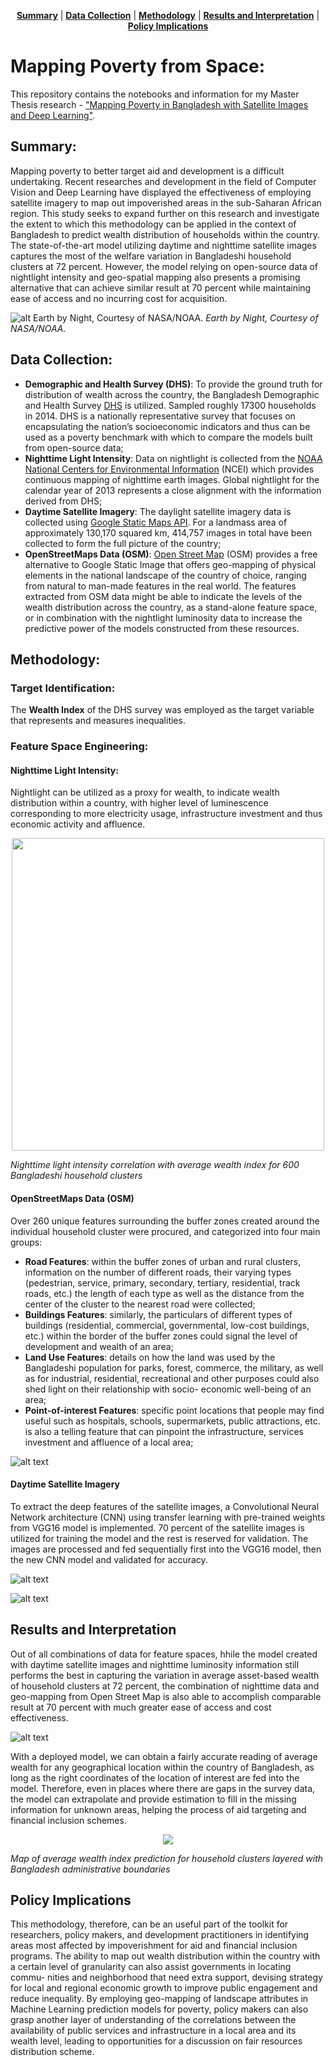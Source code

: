 <p align="center">
<b><a href="#summary">Summary</a></b>
|
<b><a href="#data-collection">Data Collection</a></b>
|
<b><a href="#methodology">Methodology</a></b>
|
<b><a href="#results-and-interpretation">Results and Interpretation</a></b>
|
<b><a href="#policy-implications">Policy Implications</a></b>
</p>


# Mapping Poverty from Space:

This repository contains the notebooks and information for my Master Thesis research - ["Mapping Poverty in Bangladesh with Satellite Images and Deep Learning"](https://github.com/huydang90/Mapping-Poverty-With-Satellite-Images/blob/master/Final%20Paper/Mapping_Poverty_In_Bangladesh.pdf).

## Summary: 

Mapping poverty to better target aid and development is a difficult undertaking. Recent researches and development in the field of Computer Vision and Deep Learning have displayed the effectiveness of employing satellite imagery to map out impoverished areas in the sub-Saharan African region. This study seeks to expand further on this research and investigate the extent to which this methodology can be applied in the context of Bangladesh to predict wealth distribution of households within the country. The state-of-the-art model utilizing daytime and nighttime satellite images captures the most of the welfare variation in Bangladeshi household clusters at 72 percent. However, the model relying on open-source data of nightlight intensity and geo-spatial mapping also presents a promising alternative that can achieve similar result at 70 percent while maintaining ease of access and no incurring cost for acquisition.

![alt *Earth by Night, Courtesy of NASA/NOAA.*](https://github.com/huydang90/Mapping-Poverty-With-Satellite-Images/blob/master/Graphs/nasa.jpg?raw=true)
*Earth by Night, Courtesy of NASA/NOAA.*

## Data Collection: 

- **Demographic and Health Survey (DHS)**: To provide the ground truth for distribution of wealth across the country, the Bangladesh Demographic and Health Survey [DHS](https://dhsprogram.com/what-we-do/survey/survey-display-461.cfm) is utilized. Sampled roughly 17300 households in 2014. DHS is a nationally representative survey that focuses on encapsulating the nation’s socioeconomic indicators and thus can be used as a poverty benchmark with which to compare the models built from open-source data;
- **Nighttime Light Intensity**: Data on nightlight is collected from the [NOAA National Centers for Environmental Information](https://ngdc.noaa.gov/eog/dmsp/downloadV4composites.html) (NCEI) which provides continuous mapping of nighttime earth images. Global nightlight for the calendar year of 2013 represents a close alignment with the information derived from DHS;
- **Daytime Satellite Imagery**: The daylight satellite imagery data is collected using [Google Static Maps
    API](https://developers.google.com/maps/documentation/maps-static/intro). For a landmass area of approximately 130,170 squared km, 414,757 images in total have been collected to form the full picture of the country;
- **OpenStreetMaps Data (OSM)**: [Open Street Map](https://download.geofabrik.de/asia/bangladesh.html) (OSM) provides a free alternative to Google Static Image that offers geo-mapping of physical elements in the national landscape of the country of choice, ranging from natural to man-made features in the real world. The features extracted from OSM data might be able to indicate the levels of the wealth distribution across the country, as a stand-alone feature space, or in combination with the nightlight luminosity data to increase the predictive power of the models constructed from these resources.

## Methodology: 

### Target Identification: 

The **Wealth Index** of the DHS survey was employed as the target variable that represents and measures inequalities. 

### Feature Space Engineering: 

#### Nighttime Light Intensity: 

Nightlight can be utilized as a proxy for wealth, to indicate wealth distribution within a country, with higher level of luminescence corresponding to more electricity usage, infrastructure investment and thus economic activity and affluence.

<p align="center">
  <img src="https://github.com/huydang90/Mapping-Poverty-With-Satellite-Images/blob/master/Graphs/night3.png?raw=true" width="500">
</p>

*Nighttime light intensity correlation with average wealth index for 600 Bangladeshi household clusters*

#### OpenStreetMaps Data (OSM)

Over 260 unique features surrounding the buffer zones created around the individual household cluster were procured, and categorized into four main groups:

- **Road Features**: within the buffer zones of urban and rural clusters, information on the number of different roads, their varying types (pedestrian, service, primary, secondary, tertiary, residential, track roads, etc.) the length of each type as well as the distance from the center of the cluster to the nearest road were collected;
- **Buildings Features**: similarly, the particulars of different types of buildings (residential, commercial, governmental, low-cost buildings, etc.) within the border of the buffer zones could signal the level of development and wealth of an area;
- **Land Use Features**: details on how the land was used by the Bangladeshi population for parks, forest, commerce, the military, as well as for industrial, residential, recreational and other purposes could also shed light on their relationship with socio- economic well-being of an area;
- **Point-of-interest Features**: specific point locations that people may find useful such as hospitals, schools, supermarkets, public attractions, etc. is also a telling feature that can pinpoint the infrastructure, services investment and affluence of a local area;

![alt text](https://github.com/huydang90/Mapping-Poverty-With-Satellite-Images/blob/master/Graphs/geo.png?raw=true)

#### Daytime Satellite Imagery

To extract the deep features of the satellite images, a Convolutional Neural Network architecture (CNN) using transfer learning with pre-trained weights from VGG16 model is implemented. 70 percent of the satellite images is utilized for training the model and the rest is reserved for validation. The images are processed and fed sequentially first into the VGG16 model, then the new CNN model and validated for accuracy.

![alt text](https://github.com/huydang90/Mapping-Poverty-With-Satellite-Images/blob/master/Graphs/google.png?raw=true) 

![alt text](https://github.com/huydang90/Mapping-Poverty-With-Satellite-Images/blob/master/Graphs/cnnmod.png?raw=true)

## Results and Interpretation

Out of all combinations of data for feature spaces, hhile the model created with daytime satellite images and nighttime luminosity information still performs the best in capturing the variation in average asset-based wealth of household clusters at 72 percent, the combination of nighttime data and geo-mapping from Open Street Map is also able to accomplish comparable result at 70 percent with much greater ease of access and cost effectiveness.

![alt text](https://github.com/huydang90/Mapping-Poverty-With-Satellite-Images/blob/master/Graphs/nightlightavg.png?raw=true)

With a deployed model, we can obtain a fairly accurate reading of average wealth for any geographical location within the country of Bangladesh, as long as the right coordinates of the location of interest are fed into the model. Therefore, even in places where there are gaps in the survey data, the model can extrapolate and provide estimation to fill in the missing information for unknown areas, helping the process of aid targeting and financial inclusion schemes.

<p align="center">
  <img src="https://github.com/huydang90/Mapping-Poverty-With-Satellite-Images/blob/master/Graphs/admin_cluster.png?raw=true">
</p>

*Map of average wealth index prediction for household clusters layered with Bangladesh administrative boundaries*

## Policy Implications

This methodology, therefore, can be an useful part of the toolkit for researchers, policy makers, and development practitioners in identifying areas most affected by impoverishment for aid and financial inclusion programs. The ability to map out wealth distribution within the country with a certain level of granularity can also assist governments in locating commu- nities and neighborhood that need extra support, devising strategy for local and regional economic growth to improve public engagement and reduce inequality. By employing geo-mapping of landscape attributes in Machine Learning prediction models for poverty, policy makers can also grasp another layer of understanding of the correlations between the availability of public services and infrastructure in a local area and its wealth level, leading to opportunities for a discussion on fair resources distribution scheme.






